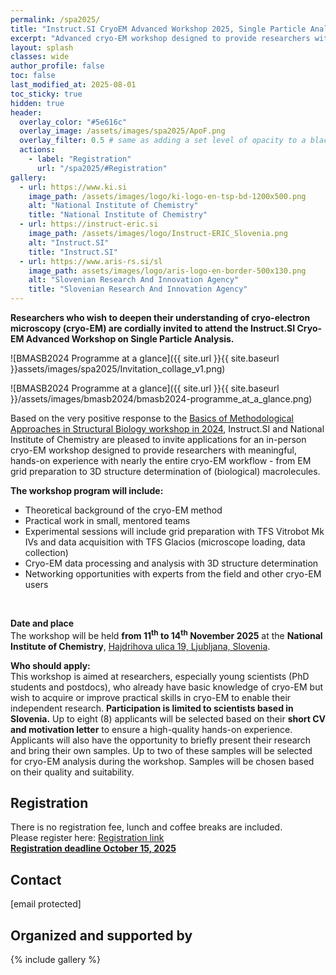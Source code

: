 ```yaml
---
permalink: /spa2025/
title: "Instruct.SI CryoEM Advanced Workshop 2025, Single Particle Analysis"
excerpt: "Advanced cryo-EM workshop designed to provide researchers with meaningful, hands-on experience with nearly the entire cryo-EM workflow - from EM grid preparation to 3D structure determination."
layout: splash
classes: wide
author_profile: false
toc: false
last_modified_at: 2025-08-01
toc_sticky: true
hidden: true
header:
  overlay_color: "#5e616c"
  overlay_image: /assets/images/spa2025/ApoF.png
  overlay_filter: 0.5 # same as adding a set level of opacity to a black background
  actions:
    - label: "Registration"
      url: "/spa2025/#Registration"
gallery:
  - url: https://www.ki.si
    image_path: /assets/images/logo/ki-logo-en-tsp-bd-1200x500.png
    alt: "National Institute of Chemistry"
    title: "National Institute of Chemistry"
  - url: https://instruct-eric.si
    image_path: /assets/images/logo/Instruct-ERIC_Slovenia.png
    alt: "Instruct.SI"
    title: "Instruct.SI"
  - url: https://www.aris-rs.si/sl
    image_path: assets/images/logo/aris-logo-en-border-500x130.png
    alt: "Slovenian Research And Innovation Agency"
    title: "Slovenian Research And Innovation Agency"
---
```


<!-- {% capture notice-text %}
#We are pleased to announce
#{% endcapture %}
#<div class="notice--info">
#  <h4 class="no_toc">Mark the date</h4>
#  {{ notice-text | markdownify }}
#</div> -->


**Researchers who wish to deepen their understanding of cryo-electron microscopy (cryo-EM) are cordially invited to attend the Instruct.SI Cryo-EM Advanced Workshop on Single Particle Analysis.**

![BMASB2024 Programme at a glance]({{ site.url }}{{ site.baseurl }}assets/images/spa2025/Invitation_collage_v1.png)

![BMASB2024 Programme at a glance]({{ site.url }}{{ site.baseurl }}/assets/images/bmasb2024/bmasb2024-programme_at_a_glance.png)

Based on the very positive response to the [Basics of Methodological Approaches in Structural Biology workshop in 2024](https://instruct-eric.si/bmasb2024), Instruct.SI and National Institute of Chemistry are pleased to invite applications for an in-person cryo-EM workshop designed to provide researchers with meaningful, hands-on experience with nearly the entire cryo-EM workflow - from EM grid preparation to 3D structure determination of (biological) macrolecules.

**The workshop program will include:**
 <ul>
  <li>Theoretical background of the cryo-EM method</li>
  <li>Practical work in small, mentored teams</li>
  <li>Experimental sessions will include grid preparation with TFS Vitrobot Mk IVs and data acquisition with TFS Glacios (microscope loading, data collection)</li>
  <li>Cryo-EM data processing and analysis with 3D structure determination</li>
  <li>Networking opportunities with experts from the field and other cryo-EM users</li>
</ul> 
<br>

**Date and place** <br>
The workshop will be held **from 11<sup>th</sup> to 14<sup>th</sup> November 2025** at the **National Institute of Chemistry**, [Hajdrihova ulica 19, Ljubljana, Slovenia](https://www.openstreetmap.org/?mlat=46.042711&mlon=14.493613#map=19/46.042711/14.493613).
<br>

**Who should apply:**<br>
This workshop is aimed at researchers, especially young scientists (PhD students and postdocs), who already have basic knowledge of cryo-EM but wish to acquire or improve practical skills in cryo-EM to enable their independent research.
**Participation is limited to scientists based in Slovenia.** Up to eight (8) applicants will be selected based on their **short CV and motivation letter** to ensure a high-quality hands-on experience. Applicants will also have the opportunity to briefly present their research and bring their own samples. Up to two of these samples will be selected for cryo-EM analysis during the workshop. Samples will be chosen based on their quality and suitability.

## Registration
There is no registration fee, lunch and coffee breaks are included. <br>
Please register here: [Registration link](https://forms.gle/PH1qoqnZgxERL1gf9) <br>
**<u>Registration deadline October 15, 2025</u>**
<br>

## Contact
<a class="email-link" data-user="instruct.si" data-domain="ki.si">[email protected]</a>
<br>

## Organized and supported by
{% include gallery %}


